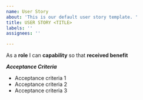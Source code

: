 ```yaml
---
name: User Story
about: 'This is our default user story template. '
title: USER STORY <TITLE>
labels: ''
assignees: ''

---
```


As a **role** I can **capability** so that **received benefit**

***Acceptance Criteria***

- Acceptance criteria 1
- Acceptance criteria 2
- Acceptance criteria 3
